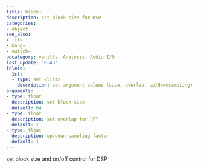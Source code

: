 ```yaml
---
title: block~
description: set block size for DSP
categories:
- object
see_also: 
- fft~
- bang~
- switch~
pdcategory: vanilla, Analysis, Audio I/O
last_update: '0.43'
inlets:
  1st:
  - type: set <list>
    description: set argument values (size, overlap, up/downsampling).
arguments:
- type: float
  description: set block size 
  default: 64
- type: float
  description: set overlap for FFT 
  default: 1
- type: float
  description: up/down-sampling factor
  default: 1
---
```

set block size and on/off control for DSP
